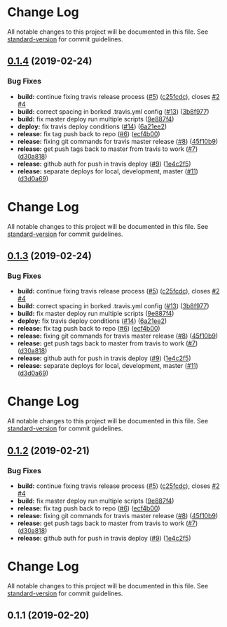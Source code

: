 # Change Log

All notable changes to this project will be documented in this file. See [standard-version](https://github.com/conventional-changelog/standard-version) for commit guidelines.

## [0.1.4](https://github.com/PierianDx/react-app-boilerplate/compare/v0.1.1...v0.1.4) (2019-02-24)


### Bug Fixes

* **build:** continue fixing travis release process ([#5](https://github.com/PierianDx/react-app-boilerplate/issues/5)) ([c25fcdc](https://github.com/PierianDx/react-app-boilerplate/commit/c25fcdc)), closes [#2](https://github.com/PierianDx/react-app-boilerplate/issues/2) [#4](https://github.com/PierianDx/react-app-boilerplate/issues/4)
* **build:** correct spacing in borked .travis.yml config ([#13](https://github.com/PierianDx/react-app-boilerplate/issues/13)) ([3b8f977](https://github.com/PierianDx/react-app-boilerplate/commit/3b8f977))
* **build:** fix master deploy run multiple scripts ([9e887f4](https://github.com/PierianDx/react-app-boilerplate/commit/9e887f4))
* **deploy:** fix travis deploy conditions ([#14](https://github.com/PierianDx/react-app-boilerplate/issues/14)) ([6a21ee2](https://github.com/PierianDx/react-app-boilerplate/commit/6a21ee2))
* **release:** fix tag push back to repo ([#6](https://github.com/PierianDx/react-app-boilerplate/issues/6)) ([ecf4b00](https://github.com/PierianDx/react-app-boilerplate/commit/ecf4b00))
* **release:** fixing git commands for travis master release ([#8](https://github.com/PierianDx/react-app-boilerplate/issues/8)) ([45f10b9](https://github.com/PierianDx/react-app-boilerplate/commit/45f10b9))
* **release:** get push tags back to master from travis to work ([#7](https://github.com/PierianDx/react-app-boilerplate/issues/7)) ([d30a818](https://github.com/PierianDx/react-app-boilerplate/commit/d30a818))
* **release:** github auth for push in travis deploy ([#9](https://github.com/PierianDx/react-app-boilerplate/issues/9)) ([1e4c2f5](https://github.com/PierianDx/react-app-boilerplate/commit/1e4c2f5))
* **release:** separate deploys for local, development, master ([#11](https://github.com/PierianDx/react-app-boilerplate/issues/11)) ([d3d0a69](https://github.com/PierianDx/react-app-boilerplate/commit/d3d0a69))



# Change Log

All notable changes to this project will be documented in this file. See [standard-version](https://github.com/conventional-changelog/standard-version) for commit guidelines.

## [0.1.3](https://github.com/PierianDx/react-app-boilerplate/compare/v0.1.1...v0.1.3) (2019-02-24)


### Bug Fixes

* **build:** continue fixing travis release process ([#5](https://github.com/PierianDx/react-app-boilerplate/issues/5)) ([c25fcdc](https://github.com/PierianDx/react-app-boilerplate/commit/c25fcdc)), closes [#2](https://github.com/PierianDx/react-app-boilerplate/issues/2) [#4](https://github.com/PierianDx/react-app-boilerplate/issues/4)
* **build:** correct spacing in borked .travis.yml config ([#13](https://github.com/PierianDx/react-app-boilerplate/issues/13)) ([3b8f977](https://github.com/PierianDx/react-app-boilerplate/commit/3b8f977))
* **build:** fix master deploy run multiple scripts ([9e887f4](https://github.com/PierianDx/react-app-boilerplate/commit/9e887f4))
* **deploy:** fix travis deploy conditions ([#14](https://github.com/PierianDx/react-app-boilerplate/issues/14)) ([6a21ee2](https://github.com/PierianDx/react-app-boilerplate/commit/6a21ee2))
* **release:** fix tag push back to repo ([#6](https://github.com/PierianDx/react-app-boilerplate/issues/6)) ([ecf4b00](https://github.com/PierianDx/react-app-boilerplate/commit/ecf4b00))
* **release:** fixing git commands for travis master release ([#8](https://github.com/PierianDx/react-app-boilerplate/issues/8)) ([45f10b9](https://github.com/PierianDx/react-app-boilerplate/commit/45f10b9))
* **release:** get push tags back to master from travis to work ([#7](https://github.com/PierianDx/react-app-boilerplate/issues/7)) ([d30a818](https://github.com/PierianDx/react-app-boilerplate/commit/d30a818))
* **release:** github auth for push in travis deploy ([#9](https://github.com/PierianDx/react-app-boilerplate/issues/9)) ([1e4c2f5](https://github.com/PierianDx/react-app-boilerplate/commit/1e4c2f5))
* **release:** separate deploys for local, development, master ([#11](https://github.com/PierianDx/react-app-boilerplate/issues/11)) ([d3d0a69](https://github.com/PierianDx/react-app-boilerplate/commit/d3d0a69))



# Change Log

All notable changes to this project will be documented in this file. See [standard-version](https://github.com/conventional-changelog/standard-version) for commit guidelines.

## [0.1.2](https://github.com/PierianDx/react-app-boilerplate/compare/v0.1.1...v0.1.2) (2019-02-21)


### Bug Fixes

* **build:** continue fixing travis release process ([#5](https://github.com/PierianDx/react-app-boilerplate/issues/5)) ([c25fcdc](https://github.com/PierianDx/react-app-boilerplate/commit/c25fcdc)), closes [#2](https://github.com/PierianDx/react-app-boilerplate/issues/2) [#4](https://github.com/PierianDx/react-app-boilerplate/issues/4)
* **build:** fix master deploy run multiple scripts ([9e887f4](https://github.com/PierianDx/react-app-boilerplate/commit/9e887f4))
* **release:** fix tag push back to repo ([#6](https://github.com/PierianDx/react-app-boilerplate/issues/6)) ([ecf4b00](https://github.com/PierianDx/react-app-boilerplate/commit/ecf4b00))
* **release:** fixing git commands for travis master release ([#8](https://github.com/PierianDx/react-app-boilerplate/issues/8)) ([45f10b9](https://github.com/PierianDx/react-app-boilerplate/commit/45f10b9))
* **release:** get push tags back to master from travis to work ([#7](https://github.com/PierianDx/react-app-boilerplate/issues/7)) ([d30a818](https://github.com/PierianDx/react-app-boilerplate/commit/d30a818))
* **release:** github auth for push in travis deploy ([#9](https://github.com/PierianDx/react-app-boilerplate/issues/9)) ([1e4c2f5](https://github.com/PierianDx/react-app-boilerplate/commit/1e4c2f5))



# Change Log

All notable changes to this project will be documented in this file. See [standard-version](https://github.com/conventional-changelog/standard-version) for commit guidelines.

## 0.1.1 (2019-02-20)
